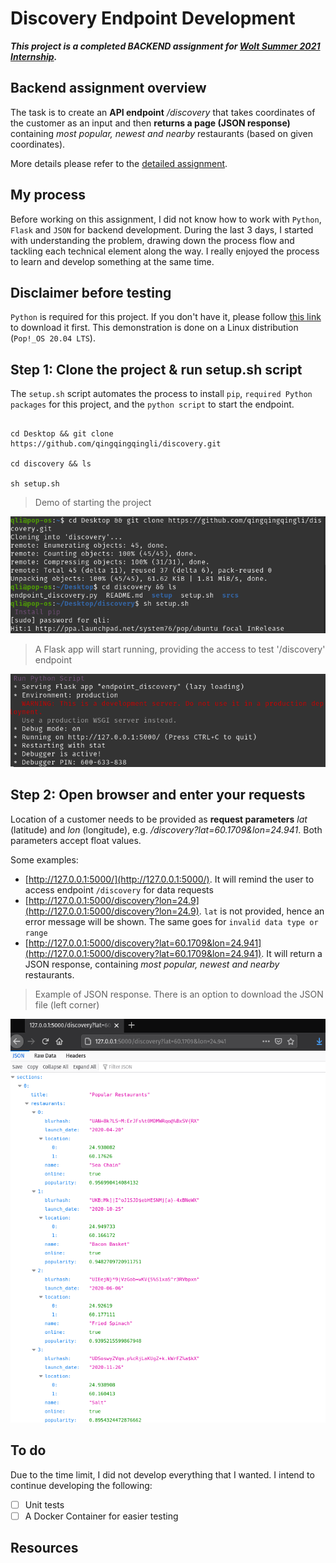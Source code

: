# Discovery Endpoint Development
***This project is a completed BACKEND assignment for [Wolt Summer 2021 Internship](https://github.com/woltapp/summer2021-internship).***

## Backend assignment overview

The task is to create an **API endpoint** */discovery* that takes coordinates of the customer as an input and then **returns a page (JSON response)** containing *most popular, newest and nearby* restaurants (based on given coordinates).

More details please refer to the [detailed assignment](https://github.com/woltapp/summer2021-internship).

## My process

Before working on this assignment, I did not know how to work with `Python`, `Flask` and `JSON` for backend development. During the last 3 days, I started with understanding the problem, drawing down the process flow and tackling each technical element along the way. I really enjoyed the process to learn and develop something at the same time. 

## Disclaimer before testing

`Python` is required for this project. If you don't have it, please follow [this link](https://www.python.org/downloads/) to download it first. This demonstration is done on a Linux distribution (```Pop!_OS 20.04 LTS```).

## Step 1: Clone the project & run setup.sh script

The `setup.sh` script automates the process to install `pip`, `required Python packages` for this project, and the `python script` to start the endpoint.

```shell

cd Desktop && git clone https://github.com/qingqingqingli/discovery.git

cd discovery && ls

sh setup.sh

```

> Demo of starting the project

[![setup_1](https://github.com/qingqingqingli/discovery/blob/main/images/setup_1.png)](https://github.com/qingqingqingli/discovery)

> A Flask app will start running, providing the access to test '/discovery' endpoint

[![setup_2](https://github.com/qingqingqingli/discovery/blob/main/images/setup_2.png)](https://github.com/qingqingqingli/discovery)

## Step 2: Open browser and enter your requests

Location of a customer needs to be provided as **request parameters** *lat* (latitude) and *lon* (longitude), e.g. */discovery?lat=60.1709&lon=24.941*. Both parameters accept float values.

Some examples:
- [http://127.0.0.1:5000/](http://127.0.0.1:5000/). It will remind the user to access endpoint `/discovery` for data requests
- [http://127.0.0.1:5000/discovery?lon=24.9](http://127.0.0.1:5000/discovery?lon=24.9). `lat` is not provided, hence an error message will be shown. The same goes for `invalid data type or range`
- [http://127.0.0.1:5000/discovery?lat=60.1709&lon=24.941](http://127.0.0.1:5000/discovery?lat=60.1709&lon=24.941). It will return a JSON response, containing *most popular, newest and nearby* restaurants.

> Example of JSON response. There is an option to download the JSON file (left corner)

[![json_response](https://github.com/qingqingqingli/discovery/blob/main/images/json_response.png)](https://github.com/qingqingqingli/discovery)

## To do

Due to the time limit, I did not develop everything that I wanted. I intend to continue developing the following:

- [ ] Unit tests
- [ ] A Docker Container for easier testing

## Resources

